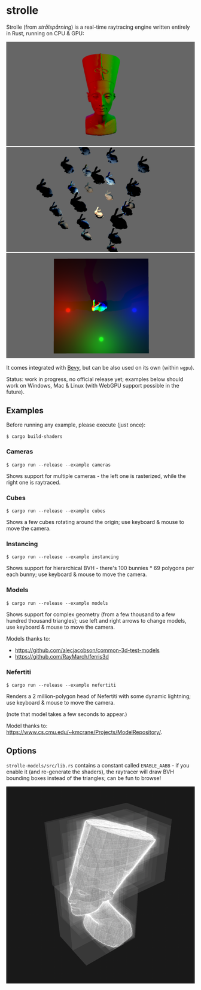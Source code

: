 # strolle

Strolle (from _strålspårning_) is a real-time raytracing engine written entirely
in Rust, running on CPU & GPU:

![1.png](_readme/1.png)
![2.png](_readme/2.png)
![3.png](_readme/3.png)

It comes integrated with [Bevy](https://bevyengine.org/), but can be also used
on its own (within `wgpu`).

Status: work in progress, no official release yet; examples below should work on
Windows, Mac & Linux (with WebGPU support possible in the future).

## Examples

Before running any example, please execute (just once):

``` shell
$ cargo build-shaders
```

### Cameras

``` shell
$ cargo run --release --example cameras
```

Shows support for multiple cameras - the left one is rasterized, while the right
one is raytraced.

### Cubes

``` shell
$ cargo run --release --example cubes
```

Shows a few cubes rotating around the origin; use keyboard & mouse to move the
camera.

### Instancing

``` shell
$ cargo run --release --example instancing
```

Shows support for hierarchical BVH - there's 100 bunnies * 69 polygons per each
bunny; use keyboard & mouse to move the camera.

### Models

``` shell
$ cargo run --release --example models
```

Shows support for complex geometry (from a few thousand to a few hundred
thousand triangles); use left and right arrows to change models, use keyboard &
mouse to move the camera.

Models thanks to:
- https://github.com/alecjacobson/common-3d-test-models
- https://github.com/RayMarch/ferris3d

### Nefertiti

``` shell
$ cargo run --release --example nefertiti
```

Renders a 2 million-polygon head of Nefertiti with some dynamic lightning; use
keyboard & mouse to move the camera.

(note that model takes a few seconds to appear.)

Model thanks to: https://www.cs.cmu.edu/~kmcrane/Projects/ModelRepository/.

## Options

`strolle-models/src/lib.rs` contains a constant called `ENABLE_AABB` - if you
enable it (and re-generate the shaders), the raytracer will draw BVH bounding
boxes instead of the triangles; can be fun to browse!

![aabb.png](_readme/aabb.png)
